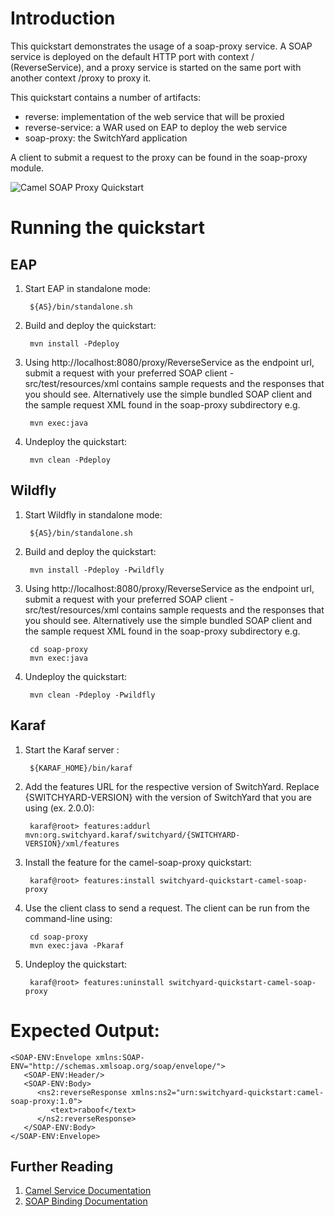 Introduction
============
This quickstart demonstrates the usage of a soap-proxy service. A SOAP service is deployed
on the default HTTP port with context / (ReverseService), and a proxy service is started on the same port with another context /proxy to proxy it.

This quickstart contains a number of artifacts: 

* reverse: implementation of the web service that will be proxied
* reverse-service: a WAR used on EAP to deploy the web service
* soap-proxy: the SwitchYard application

A client to submit a request to the proxy can be found in the soap-proxy module.

![Camel SOAP Proxy Quickstart](https://github.com/jboss-switchyard/quickstarts/raw/master/camel-soap-proxy/camel-soap-proxy.jpg)

Running the quickstart
======================
EAP
----------
1. Start EAP in standalone mode:

        ${AS}/bin/standalone.sh

2. Build and deploy the quickstart: 

        mvn install -Pdeploy

3. Using http://localhost:8080/proxy/ReverseService as the endpoint url, submit a request
   with your preferred SOAP client - src/test/resources/xml contains sample requests and
   the responses that you should see. Alternatively use the simple bundled SOAP client and
   the sample request XML found in the soap-proxy subdirectory e.g.

        mvn exec:java

4. Undeploy the quickstart:

        mvn clean -Pdeploy 


Wildfly
----------
1. Start Wildfly in standalone mode:

        ${AS}/bin/standalone.sh

2. Build and deploy the quickstart: 

        mvn install -Pdeploy -Pwildfly

3. Using http://localhost:8080/proxy/ReverseService as the endpoint url, submit a request
   with your preferred SOAP client - src/test/resources/xml contains sample requests and
   the responses that you should see. Alternatively use the simple bundled SOAP client and
   the sample request XML found in the soap-proxy subdirectory e.g.

        cd soap-proxy
        mvn exec:java

4. Undeploy the quickstart:

        mvn clean -Pdeploy -Pwildfly


Karaf
----------
1. Start the Karaf server :

        ${KARAF_HOME}/bin/karaf

2. Add the features URL for the respective version of SwitchYard. Replace {SWITCHYARD-VERSION}
with the version of SwitchYard that you are using (ex. 2.0.0): 

        karaf@root> features:addurl mvn:org.switchyard.karaf/switchyard/{SWITCHYARD-VERSION}/xml/features

3. Install the feature for the camel-soap-proxy quickstart:

        karaf@root> features:install switchyard-quickstart-camel-soap-proxy

4. Use the client class to send a request. The client can be run from the command-line using:

        cd soap-proxy
        mvn exec:java -Pkaraf

6. Undeploy the quickstart:

        karaf@root> features:uninstall switchyard-quickstart-camel-soap-proxy


Expected Output:
================
```
<SOAP-ENV:Envelope xmlns:SOAP-ENV="http://schemas.xmlsoap.org/soap/envelope/">
   <SOAP-ENV:Header/>
   <SOAP-ENV:Body>
      <ns2:reverseResponse xmlns:ns2="urn:switchyard-quickstart:camel-soap-proxy:1.0">
         <text>raboof</text>
      </ns2:reverseResponse>
   </SOAP-ENV:Body>
</SOAP-ENV:Envelope>
```


## Further Reading

1. [Camel Service Documentation](https://docs.jboss.org/author/display/SWITCHYARD/Camel)
2. [SOAP Binding Documentation](https://docs.jboss.org/author/display/SWITCHYARD/SOAP)
